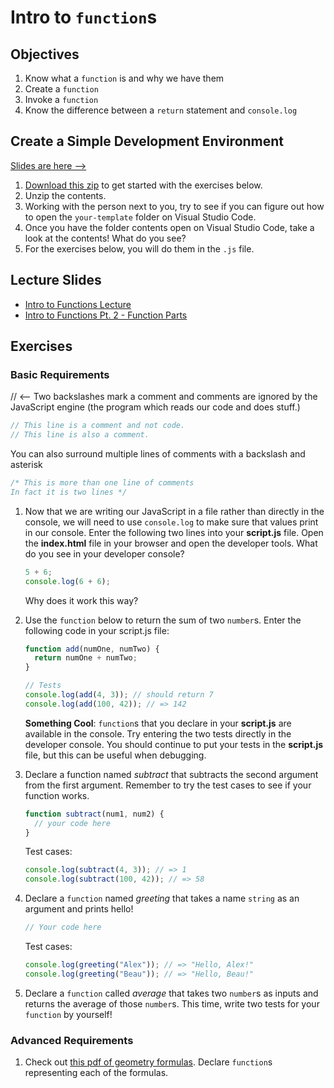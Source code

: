 # Intro to `function`s

## Objectives

1.  Know what a `function` is and why we have them
1.  Create a `function`
1.  Invoke a `function`
1.  Know the difference between a `return` statement and `console.log`

## Create a Simple Development Environment

[Slides are here -->](https://docs.google.com/presentation/d/e/2PACX-1vRSb9AJwPOEob4Bv406rK9Q6uLEmnWcI34Df2FsiGGpT7wA0DfieZOnxpaCimtaRSKX-atpQIiAaJss/pub?start=false&loop=false&delayms=3000)

1. [Download this zip](https://cdn.rawgit.com/codechrysalis/intro-javascript/2979d760/your-template.zip) to get started with the exercises below.
1. Unzip the contents.
1. Working with the person next to you, try to see if you can figure out how to open the `your-template` folder on Visual Studio Code.
1. Once you have the folder contents open on Visual Studio Code, take a look at the contents! What do you see?
1. For the exercises below, you will do them in the `.js` file.

## Lecture Slides

* [Intro to Functions Lecture](https://docs.google.com/presentation/d/e/2PACX-1vRn4Yo1FeW1K06qqnH1g1GjrIpPwyaMy4uHsRLn-v_D7UqHoH3BaltAK8thP4nB73zq5j4iaXLU501v/pub?start=false&loop=false&delayms=3000)
* [Intro to Functions Pt. 2 - Function Parts](https://docs.google.com/presentation/d/e/2PACX-1vSLxxhqItSgZb_lIbkKuTyHdjTheyFaHJQuiewxMlkkJeZAcODTOJi2opodgCIQtPI03rXlUktEo26v/pub?start=false&loop=false&delayms=3000)

## Exercises

### Basic Requirements

// <-- Two backslashes mark a comment and comments are ignored by the JavaScript engine (the program which reads our code and does stuff.)

```js
// This line is a comment and not code.
// This line is also a comment.
```

You can also surround multiple lines of comments with a backslash and asterisk

```js
/* This is more than one line of comments
In fact it is two lines */
```

1.  Now that we are writing our JavaScript in a file rather than directly in the console, we will need to use `console.log` to make sure that values print in our console. Enter the following two lines into your **script.js** file. Open the **index.html** file in your browser and open the developer tools. What do you see in your developer console?

    ```js
    5 + 6;
    console.log(6 + 6);
    ```

    Why does it work this way?

1.  Use the `function` below to return the sum of two `number`s. Enter the following code in your script.js file:

    ```js
    function add(numOne, numTwo) {
      return numOne + numTwo;
    }

    // Tests
    console.log(add(4, 3)); // should return 7
    console.log(add(100, 42)); // => 142
    ```

    **Something Cool**: `function`s that you declare in your **script.js** are available in the console. Try entering the two tests directly in the developer console. You should continue to put your tests in the **script.js** file, but this can be useful when debugging.

1.  Declare a function named _subtract_ that subtracts the second argument from the first argument. Remember to try the test cases to see if your function works.

    ```js
    function subtract(num1, num2) {
      // your code here
    }
    ```

    Test cases:

    ```js
    console.log(subtract(4, 3)); // => 1
    console.log(subtract(100, 42)); // => 58
    ```

1.  Declare a `function` named _greeting_ that takes a name `string` as an argument and prints hello!

    ```js
    // Your code here
    ```

    Test cases:

    ```js
    console.log(greeting("Alex")); // => "Hello, Alex!"
    console.log(greeting("Beau")); // => "Hello, Beau!"
    ```

1.  Declare a `function` called _average_ that takes two `number`s as inputs and returns the average of those `number`s. This time, write two tests for your `function` by yourself!

### Advanced Requirements

1.  Check out [this pdf of geometry formulas](http://www.gbcnv.edu/documents/ASC/docs/00000005.pdf). Declare `function`s representing each of the formulas.
